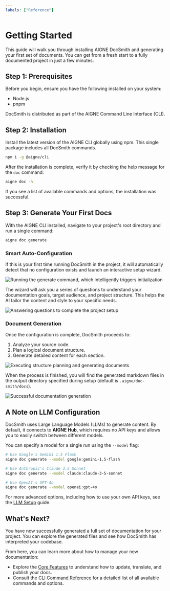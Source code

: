```yaml
---
labels: ["Reference"]
---
```


# Getting Started

This guide will walk you through installing AIGNE DocSmith and generating your first set of documents. You can get from a fresh start to a fully documented project in just a few minutes.

## Step 1: Prerequisites

Before you begin, ensure you have the following installed on your system:

- Node.js
- pnpm

DocSmith is distributed as part of the AIGNE Command Line Interface (CLI).

## Step 2: Installation

Install the latest version of the AIGNE CLI globally using npm. This single package includes all DocSmith commands.

```bash
npm i -g @aigne/cli
```

After the installation is complete, verify it by checking the help message for the `doc` command:

```bash
aigne doc -h
```

If you see a list of available commands and options, the installation was successful.

## Step 3: Generate Your First Docs

With the AIGNE CLI installed, navigate to your project's root directory and run a single command:

```bash
aigne doc generate
```

### Smart Auto-Configuration

If this is your first time running DocSmith in the project, it will automatically detect that no configuration exists and launch an interactive setup wizard.

![Running the generate command, which intelligently triggers initialization](https://docsmith.aigne.io/image-bin/uploads/0c45a32667c5250e54194a61d9495965.png)

The wizard will ask you a series of questions to understand your documentation goals, target audience, and project structure. This helps the AI tailor the content and style to your specific needs.

![Answering questions to complete the project setup](https://docsmith.aigne.io/image-bin/uploads/fbedbfa256036ad6375a6c18047a75ad.png)

### Document Generation

Once the configuration is complete, DocSmith proceeds to:
1.  Analyze your source code.
2.  Plan a logical document structure.
3.  Generate detailed content for each section.

![Executing structure planning and generating documents](https://docsmith.aigne.io/image-bin/uploads/d0766c19380a02eb8a6f8ce86a838849.png)

When the process is finished, you will find the generated markdown files in the output directory specified during setup (default is `.aigne/doc-smith/docs`).

![Successful documentation generation](https://docsmith.aigne.io/image-bin/uploads/0967443611408ad9d0042793d590b8fd.png)

## A Note on LLM Configuration

DocSmith uses Large Language Models (LLMs) to generate content. By default, it connects to **AIGNE Hub**, which requires no API keys and allows you to easily switch between different models.

You can specify a model for a single run using the `--model` flag:

```bash
# Use Google's Gemini 1.5 Flash
aigne doc generate --model google:gemini-1.5-flash

# Use Anthropic's Claude 3.5 Sonnet
aigne doc generate --model claude:claude-3-5-sonnet

# Use OpenAI's GPT-4o
aigne doc generate --model openai:gpt-4o
```

For more advanced options, including how to use your own API keys, see the [LLM Setup](./configuration-llm-setup.md) guide.

## What's Next?

You have now successfully generated a full set of documentation for your project. You can explore the generated files and see how DocSmith has interpreted your codebase.

From here, you can learn more about how to manage your new documentation:

-   Explore the [Core Features](./features.md) to understand how to update, translate, and publish your docs.
-   Consult the [CLI Command Reference](./cli-reference.md) for a detailed list of all available commands and options.